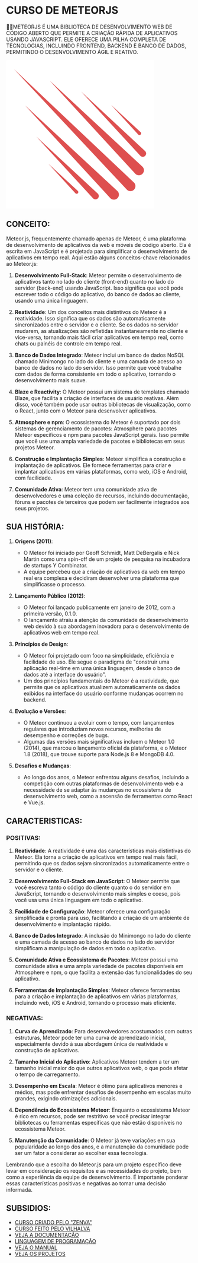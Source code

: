 # CURSO DE METEORJS
👨‍⚖️METEORJS É UMA BIBLIOTECA DE DESENVOLVIMENTO WEB DE CÓDIGO ABERTO QUE PERMITE A CRIAÇÃO RÁPIDA DE APLICATIVOS USANDO JAVASCRIPT. ELE OFERECE UMA PILHA COMPLETA DE TECNOLOGIAS, INCLUINDO FRONTEND, BACKEND E BANCO DE DADOS, PERMITINDO O DESENVOLVIMENTO ÁGIL E REATIVO.

<img src="FOTO.png" align="center" width="400"> <br>

## CONCEITO:
Meteor.js, frequentemente chamado apenas de Meteor, é uma plataforma de desenvolvimento de aplicativos da web e móveis de código aberto. Ela é escrita em JavaScript e é projetada para simplificar o desenvolvimento de aplicativos em tempo real. Aqui estão alguns conceitos-chave relacionados ao Meteor.js:

1. **Desenvolvimento Full-Stack**: Meteor permite o desenvolvimento de aplicativos tanto no lado do cliente (front-end) quanto no lado do servidor (back-end) usando JavaScript. Isso significa que você pode escrever todo o código do aplicativo, do banco de dados ao cliente, usando uma única linguagem.

2. **Reatividade**: Um dos conceitos mais distintivos do Meteor é a reatividade. Isso significa que os dados são automaticamente sincronizados entre o servidor e o cliente. Se os dados no servidor mudarem, as atualizações são refletidas instantaneamente no cliente e vice-versa, tornando mais fácil criar aplicativos em tempo real, como chats ou painéis de controle em tempo real.

3. **Banco de Dados Integrado**: Meteor inclui um banco de dados NoSQL chamado Minimongo no lado do cliente e uma camada de acesso ao banco de dados no lado do servidor. Isso permite que você trabalhe com dados de forma consistente em todo o aplicativo, tornando o desenvolvimento mais suave.

4. **Blaze e Reactivity**: O Meteor possui um sistema de templates chamado Blaze, que facilita a criação de interfaces de usuário reativas. Além disso, você também pode usar outras bibliotecas de visualização, como o React, junto com o Meteor para desenvolver aplicativos.

5. **Atmosphere e npm**: O ecossistema do Meteor é suportado por dois sistemas de gerenciamento de pacotes: Atmosphere para pacotes Meteor específicos e npm para pacotes JavaScript gerais. Isso permite que você use uma ampla variedade de pacotes e bibliotecas em seus projetos Meteor.

6. **Construção e Implantação Simples**: Meteor simplifica a construção e implantação de aplicativos. Ele fornece ferramentas para criar e implantar aplicativos em várias plataformas, como web, iOS e Android, com facilidade.

7. **Comunidade Ativa**: Meteor tem uma comunidade ativa de desenvolvedores e uma coleção de recursos, incluindo documentação, fóruns e pacotes de terceiros que podem ser facilmente integrados aos seus projetos.

## SUA HISTÓRIA:
1. **Origens (2011)**:
   - O Meteor foi iniciado por Geoff Schmidt, Matt DeBergalis e Nick Martin como uma spin-off de um projeto de pesquisa na incubadora de startups Y Combinator.
   - A equipe percebeu que a criação de aplicativos da web em tempo real era complexa e decidiram desenvolver uma plataforma que simplificasse o processo.

2. **Lançamento Público (2012)**:
   - O Meteor foi lançado publicamente em janeiro de 2012, com a primeira versão, 0.1.0.
   - O lançamento atraiu a atenção da comunidade de desenvolvimento web devido à sua abordagem inovadora para o desenvolvimento de aplicativos web em tempo real.

3. **Princípios de Design**:
   - O Meteor foi projetado com foco na simplicidade, eficiência e facilidade de uso. Ele segue o paradigma de "construir uma aplicação real-time em uma única linguagem, desde o banco de dados até a interface do usuário".
   - Um dos princípios fundamentais do Meteor é a reatividade, que permite que os aplicativos atualizem automaticamente os dados exibidos na interface do usuário conforme mudanças ocorrem no backend.

4. **Evolução e Versões**:
   - O Meteor continuou a evoluir com o tempo, com lançamentos regulares que introduziam novos recursos, melhorias de desempenho e correções de bugs.
   - Algumas das versões mais significativas incluem o Meteor 1.0 (2014), que marcou o lançamento oficial da plataforma, e o Meteor 1.8 (2018), que trouxe suporte para Node.js 8 e MongoDB 4.0.

5. **Desafios e Mudanças**:
   - Ao longo dos anos, o Meteor enfrentou alguns desafios, incluindo a competição com outras plataformas de desenvolvimento web e a necessidade de se adaptar às mudanças no ecossistema de desenvolvimento web, como a ascensão de ferramentas como React e Vue.js.

## CARACTERISTICAS:
### POSITIVAS:
1. **Reatividade**: A reatividade é uma das características mais distintivas do Meteor. Ela torna a criação de aplicativos em tempo real mais fácil, permitindo que os dados sejam sincronizados automaticamente entre o servidor e o cliente.

2. **Desenvolvimento Full-Stack em JavaScript**: O Meteor permite que você escreva tanto o código do cliente quanto o do servidor em JavaScript, tornando o desenvolvimento mais simples e coeso, pois você usa uma única linguagem em todo o aplicativo.

3. **Facilidade de Configuração**: Meteor oferece uma configuração simplificada e pronta para uso, facilitando a criação de um ambiente de desenvolvimento e implantação rápido.

4. **Banco de Dados Integrado**: A inclusão do Minimongo no lado do cliente e uma camada de acesso ao banco de dados no lado do servidor simplificam a manipulação de dados em todo o aplicativo.

5. **Comunidade Ativa e Ecossistema de Pacotes**: Meteor possui uma comunidade ativa e uma ampla variedade de pacotes disponíveis em Atmosphere e npm, o que facilita a extensão das funcionalidades do seu aplicativo.

6. **Ferramentas de Implantação Simples**: Meteor oferece ferramentas para a criação e implantação de aplicativos em várias plataformas, incluindo web, iOS e Android, tornando o processo mais eficiente.

### NEGATIVAS:
1. **Curva de Aprendizado**: Para desenvolvedores acostumados com outras estruturas, Meteor pode ter uma curva de aprendizado inicial, especialmente devido à sua abordagem única de reatividade e construção de aplicativos.

2. **Tamanho Inicial do Aplicativo**: Aplicativos Meteor tendem a ter um tamanho inicial maior do que outros aplicativos web, o que pode afetar o tempo de carregamento.

3. **Desempenho em Escala**: Meteor é ótimo para aplicativos menores e médios, mas pode enfrentar desafios de desempenho em escalas muito grandes, exigindo otimizações adicionais.

4. **Dependência do Ecossistema Meteor**: Enquanto o ecossistema Meteor é rico em recursos, pode ser restritivo se você precisar integrar bibliotecas ou ferramentas específicas que não estão disponíveis no ecossistema Meteor.

5. **Manutenção da Comunidade**: O Meteor já teve variações em sua popularidade ao longo dos anos, e a manutenção da comunidade pode ser um fator a considerar ao escolher essa tecnologia.

Lembrando que a escolha do Meteor.js para um projeto específico deve levar em consideração os requisitos e as necessidades do projeto, bem como a experiência da equipe de desenvolvimento. É importante ponderar essas características positivas e negativas ao tomar uma decisão informada.

## SUBSIDIOS:
- [CURSO CRIADO PELO "ZENVA"](https://youtube.com/playlist?list=PLnEt5PBXuAmsf5G3iYUjllUwHa-e-hGhU&si=Hz1Cf-0-xiS37fRB)
- [CURSO FEITO PELO VILHALVA](https://github.com/VILHALVA)
- [VEJA A DOCUMENTAÇÃO](https://docs.meteor.com/)
- [LINGUAGEM DE PROGRAMAÇÃO](https://github.com/VILHALVA/CURSO-DE-JAVASCRIPT)
- [VEJA O MANUAL](./MANUAL.md)
- [VEJA OS PROJETOS](https://github.com/VILHALVA?tab=repositories&q=topic:METEORJS)